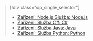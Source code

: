 > [!div class="op_single_selector"]
> * [Zařízení: Node.js Služba: Node.js](../articles/iot-hub/iot-hub-node-node-schedule-jobs.md)
> * [Zařízení: Služba C#: C#](../articles/iot-hub/iot-hub-csharp-csharp-schedule-jobs.md)
> * [Zařízení: Služba Java: Java](../articles/iot-hub/iot-hub-java-java-schedule-jobs.md)
> * [Zařízení: Služba Python: Python](../articles/iot-hub/iot-hub-python-python-schedule-jobs.md)
